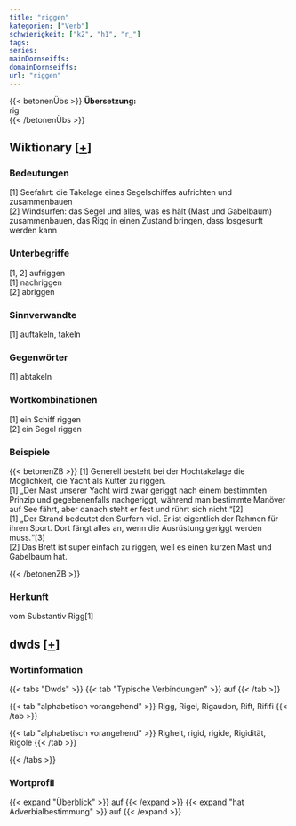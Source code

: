```yaml
---
title: "riggen"
kategorien: ["Verb"]
schwierigkeit: ["k2", "h1", "r_"]
tags:
series:
mainDornseiffs:
domainDornseiffs:
url: "riggen"
---
```


{{< betonenÜbs >}}
**Übersetzung:**  
rig  
{{< /betonenÜbs >}}

## Wiktionary [[+](https://de.wiktionary.org/wiki/riggen)]

### Bedeutungen
[1] Seefahrt: die Takelage eines Segelschiffes aufrichten und zusammenbauen  
[2] Windsurfen: das Segel und alles, was es hält (Mast und Gabelbaum) zusammenbauen, das Rigg in einen Zustand bringen, dass losgesurft werden kann  

### Unterbegriffe
[1, 2] aufriggen  
[1] nachriggen  
[2] abriggen  

### Sinnverwandte
[1] auftakeln, takeln  

### Gegenwörter
[1] abtakeln  

### Wortkombinationen
[1] ein Schiff riggen  
[2] ein Segel riggen  

### Beispiele
{{< betonenZB >}}
[1] Generell besteht bei der Hochtakelage die Möglichkeit, die Yacht als Kutter zu riggen.  
[1] „Der Mast unserer Yacht wird zwar geriggt nach einem bestimmten Prinzip und gegebenenfalls nachgeriggt, während man bestimmte Manöver auf See fährt, aber danach steht er fest und rührt sich nicht.“[2]  
[1] „Der Strand bedeutet den Surfern viel. Er ist eigentlich der Rahmen für ihren Sport. Dort fängt alles an, wenn die Ausrüstung geriggt werden muss.“[3]  
[2] Das Brett ist super einfach zu riggen, weil es einen kurzen Mast und Gabelbaum hat.  

{{< /betonenZB >}}
### Herkunft
vom Substantiv Rigg[1]  



## dwds [[+](https://www.dwds.de/wb/riggen)]

### Wortinformation
{{< tabs "Dwds" >}}
{{< tab "Typische Verbindungen" >}}
auf
{{< /tab >}}

{{< tab "alphabetisch vorangehend" >}}
Rigg, Rigel, Rigaudon, Rift, Rififi
{{< /tab >}}

{{< tab "alphabetisch vorangehend" >}}
Righeit, rigid, rigide, Rigidität, Rigole
{{< /tab >}}

{{< /tabs >}}

### Wortprofil
{{< expand "Überblick" >}} auf {{< /expand >}}
{{< expand "hat Adverbialbestimmung" >}} auf {{< /expand >}}

